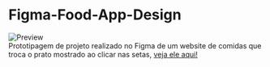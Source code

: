 # Figma-Food-App-Design
![Preview](https://github.com/MaduSales/Figma-Food-App-Design/assets/166547195/fe2e9acb-7565-4b66-99e9-02937cb78d8e)
<br>
Prototipagem de projeto realizado no Figma de um website de comidas que troca o prato mostrado ao clicar nas setas,
[veja ele aqui!](https://www.figma.com/proto/BzyBz3CBSCu5Tfs8yHd77y/Food-web-app-design?node-id=1-2&starting-point-node-id=1%3A2&scaling=scale-down&t=xBMriRDuGBxvWLyb-1) 

